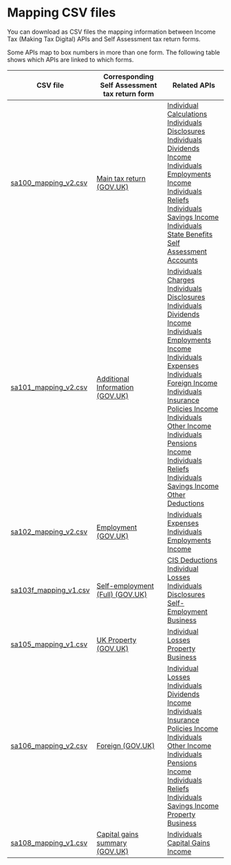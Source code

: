 # Mapping CSV files

You can download as CSV files the mapping information between Income Tax (Making Tax Digital) APIs and Self Assessment tax return forms.

Some APIs map to box numbers in more than one form. The following table shows which APIs are linked to which forms. 

| CSV file                                           | Corresponding Self Assessment tax return form                | Related APIs                                                 |
| -------------------------------------------------- | ------------------------------------------------------------ | ------------------------------------------------------------ |
| [sa100_mapping_v2.csv](csv/SA100_mapping_v2.csv)   | [Main tax return (GOV.UK)](https://www.gov.uk/government/publications/self-assessment-tax-return-sa100) | [Individual Calculations](https://developer.service.hmrc.gov.uk/api-documentation/docs/api/service/individual-calculations-api) <br />[Individuals Disclosures](https://developer.service.hmrc.gov.uk/api-documentation/docs/api/service/individuals-disclosures-api) <br />[Individuals Dividends Income](https://developer.service.hmrc.gov.uk/api-documentation/docs/api/service/individuals-dividends-income-api) <br />[Individuals Employments Income](https://developer.service.hmrc.gov.uk/api-documentation/docs/api/service/individuals-employments-income-api) <br />[Individuals Reliefs](https://developer.service.hmrc.gov.uk/api-documentation/docs/api/service/individuals-reliefs-api)<br />[Individuals Savings Income](https://developer.service.hmrc.gov.uk/api-documentation/docs/api/service/individuals-savings-income-api) <br />[Individuals State Benefits](https://developer.service.hmrc.gov.uk/api-documentation/docs/api/service/individuals-state-benefits-api) <br />[Self Assessment Accounts](https://developer.service.hmrc.gov.uk/api-documentation/docs/api/service/self-assessment-accounts-api) |
| [sa101_mapping_v2.csv](csv/sa101_mapping_v2.csv)   | [Additional Information (GOV.UK)](https://www.gov.uk/government/publications/self-assessment-additional-information-sa101) | [Individuals Charges](https://developer.service.hmrc.gov.uk/api-documentation/docs/api-documentation/docs/api/service/individuals-charges-api) <br />[Individuals Disclosures](https://developer.service.hmrc.gov.uk/api-documentation/docs/api-documentation/docs/api/service/individuals-disclosures-api) <br />[Individuals Dividends Income](https://developer.service.hmrc.gov.uk/api-documentation/docs/api-documentation/docs/api/service/individuals-dividends-income-api) <br />[Individuals Employments Income](https://developer.service.hmrc.gov.uk/api-documentation/docs/api-documentation/docs/api/service/individuals-employments-income-api) <br />[Individuals Expenses](https://developer.service.hmrc.gov.uk/api-documentation/docs/api/service/individuals-expenses-api) <br />[Individuals Foreign Income](https://developer.service.hmrc.gov.uk/api-documentation/docs/api/service/individuals-foreign-income-api) <br />[Individuals Insurance Policies Income](https://developer.service.hmrc.gov.uk/api-documentation/docs/api/service/individuals-insurance-policies-income-api) <br />[Individuals Other Income](https://developer.service.hmrc.gov.uk/api-documentation/docs/api/service/individuals-other-income-api) <br />[Individuals Pensions Income](https://developer.service.hmrc.gov.uk/api-documentation/docs/api/service/individuals-pensions-income-api) <br />[Individuals Reliefs](https://developer.service.hmrc.gov.uk/api-documentation/docs/api/service/individuals-reliefs-api) <br />[Individuals Savings Income](https://developer.service.hmrc.gov.uk/api-documentation/docs/api/service/individuals-savings-income-api) <br />[Other Deductions](https://developer.service.hmrc.gov.uk/api-documentation/docs/api/service/other-deductions-api) |
| [sa102_mapping_v2.csv](csv/sa102_mapping_v2.csv)   | [Employment (GOV.UK)](https://www.gov.uk/government/publications/self-assessment-employment-sa102) | [Individuals Expenses](https://developer.service.hmrc.gov.uk/api-documentation/docs/api/service/individuals-expenses-api) <br />[Individuals Employments Income](https://developer.service.hmrc.gov.uk/api-documentation/docs/api/service/individuals-employments-income-api) |
| [sa103f_mapping_v1.csv](csv/sa103f_mapping_v1.csv) | [Self-employment (Full) (GOV.UK)](https://www.gov.uk/government/publications/self-assessment-self-employment-full-sa103f) | [CIS Deductions](https://developer.service.hmrc.gov.uk/api-documentation/docs/api/service/cis-deductions-api) <br />[Individual Losses](https://developer.service.hmrc.gov.uk/api-documentation/docs/api/service/individual-losses-api) <br />[Individuals Disclosures](https://developer.service.hmrc.gov.uk/api-documentation/docs/api/service/individuals-disclosures-api) <br />[Self-Employment Business](https://developer.service.hmrc.gov.uk/api-documentation/docs/api/service/self-employment-business-api) |
| [sa105_mapping_v1.csv](csv/sa105_mapping_v1.csv)   | [UK Property (GOV.UK)](https://www.gov.uk/government/publications/self-assessment-uk-property-sa105) | [Individual Losses](https://developer.service.hmrc.gov.uk/api-documentation/docs/api/service/individual-losses-api) <br />[Property Business](https://developer.service.hmrc.gov.uk/api-documentation/docs/api/service/property-business-api) |
| [sa106_mapping_v2.csv](csv/sa106_mapping_v2.csv)   | [Foreign (GOV.UK)](https://www.gov.uk/government/publications/self-assessment-foreign-sa106) | [Individual Losses](https://developer.service.hmrc.gov.uk/api-documentation/docs/api/service/individual-losses-api) <br />[Individuals Dividends Income](https://developer.service.hmrc.gov.uk/api-documentation/docs/api/service/individuals-dividends-income-api) <br />[Individuals Insurance Policies Income](https://developer.service.hmrc.gov.uk/api-documentation/docs/api/service/individuals-insurance-policies-income-api) <br />[Individuals Other Income](https://developer.service.hmrc.gov.uk/api-documentation/docs/api/service/individuals-other-income-api) <br />[Individuals Pensions Income](https://developer.service.hmrc.gov.uk/api-documentation/docs/api/service/individuals-pensions-income-api) <br />[Individuals Reliefs](https://developer.service.hmrc.gov.uk/api-documentation/docs/api/service/individuals-reliefs-api) <br />[Individuals Savings Income](https://developer.service.hmrc.gov.uk/api-documentation/docs/api/service/individuals-savings-income-api) <br />[Property Business](https://developer.service.hmrc.gov.uk/api-documentation/docs/api/service/property-business-api) |
| [sa108_mapping_v1.csv](csv/sa108_mapping_v1.csv)   | [Capital gains summary (GOV.UK)](https://www.gov.uk/government/publications/self-assessment-capital-gains-summary-sa108) | [Individuals Capital Gains Income](https://developer.service.hmrc.gov.uk/api-documentation/docs/api/service/individuals-capital-gains-income-api) |